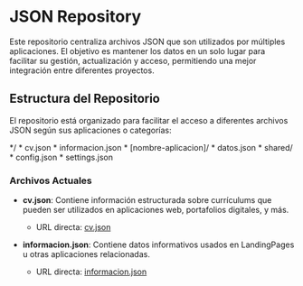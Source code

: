 # JSON Repository

Este repositorio centraliza archivos JSON que son utilizados por múltiples aplicaciones. El objetivo es mantener los datos en un solo lugar para facilitar su gestión, actualización y acceso, permitiendo una mejor integración entre diferentes proyectos.

## Estructura del Repositorio

El repositorio está organizado para facilitar el acceso a diferentes archivos JSON según sus aplicaciones o categorías:

*/
    * cv.json
    * informacion.json
    * [nombre-aplicacion]/
        * datos.json
    * shared/
        * config.json
        * settings.json

### Archivos Actuales

- **cv.json**: Contiene información estructurada sobre currículums que pueden ser utilizados en aplicaciones web, portafolios digitales, y más.
  - URL directa: [cv.json](https://raw.githubusercontent.com/a81Biz/Alberto.CV/refs/heads/master/cv.json)

- **informacion.json**: Contiene datos informativos usados en LandingPages u otras aplicaciones relacionadas.
  - URL directa: [informacion.json](https://raw.githubusercontent.com/a81Biz/LandingPage/refs/heads/master/informacion.json)

